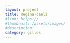 ```yaml
---
layout: project
title: Regina-caeli
#link: https://
#thumbnail: /assets/images/
#description:
category: gilles
---
```

